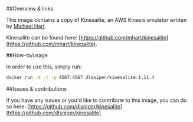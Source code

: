 ##Overview & links

This image contains a copy of Kinesalite, an AWS Kinesis emulator written by [Michael Hart](https://github.com/mhart).

Kinesalite can be found here: [https://github.com/mhart/kinesalite](https://github.com/mhart/kinesalite).

##How-to/usage

In order to use this, simply run:

```bash
docker run -d -t -p 4567:4567 dlsniper/kinesalite:1.11.4
```

##Issues & contributions

If you have any issues or you'd like to contribute to this image, you
can do so here: [https://github.com/dlsniper/kinesalite](https://github.com/dlsniper/kinesalite)
